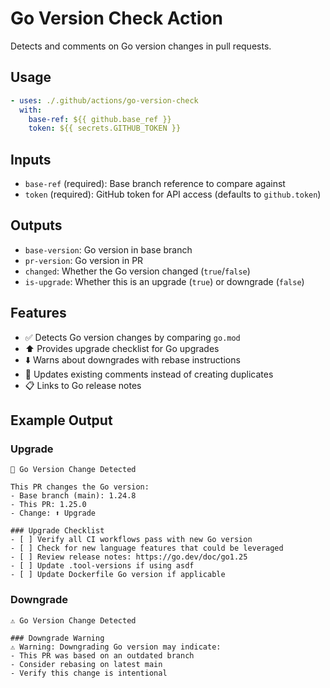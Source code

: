 # Go Version Check Action

Detects and comments on Go version changes in pull requests.

## Usage

```yaml
- uses: ./.github/actions/go-version-check
  with:
    base-ref: ${{ github.base_ref }}
    token: ${{ secrets.GITHUB_TOKEN }}
```

## Inputs

- `base-ref` (required): Base branch reference to compare against
- `token` (required): GitHub token for API access (defaults to `github.token`)

## Outputs

- `base-version`: Go version in base branch
- `pr-version`: Go version in PR
- `changed`: Whether the Go version changed (`true`/`false`)
- `is-upgrade`: Whether this is an upgrade (`true`) or downgrade (`false`)

## Features

- ✅ Detects Go version changes by comparing `go.mod`
- ⬆️ Provides upgrade checklist for Go upgrades
- ⬇️ Warns about downgrades with rebase instructions
- 🔄 Updates existing comments instead of creating duplicates
- 📋 Links to Go release notes

## Example Output

### Upgrade
```
🚀 Go Version Change Detected

This PR changes the Go version:
- Base branch (main): 1.24.8
- This PR: 1.25.0
- Change: ⬆️ Upgrade

### Upgrade Checklist
- [ ] Verify all CI workflows pass with new Go version
- [ ] Check for new language features that could be leveraged
- [ ] Review release notes: https://go.dev/doc/go1.25
- [ ] Update .tool-versions if using asdf
- [ ] Update Dockerfile Go version if applicable
```

### Downgrade
```
⚠️ Go Version Change Detected

### Downgrade Warning
⚠️ Warning: Downgrading Go version may indicate:
- This PR was based on an outdated branch
- Consider rebasing on latest main
- Verify this change is intentional
```
